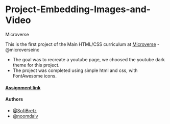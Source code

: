 # Project-Embedding-Images-and-Video
Microverse

This is the first project of the Main HTML/CSS curriculum at [Microverse](https://www.microverse.org/) - @microverseinc
* The goal was to recreate a youtube page, we choosed the youtube dark theme for this project.
* The project was completed using simple html and css, with FontAwesome icons.

#### [Assignment link](https://www.theodinproject.com/courses/html5-and-css3/lessons/embedding-images-and-video)

#### Authors

* [@SofiBretz](https://github.com/SofiBretz)
* [@noomdalv](https://github.com/noomdalv/)

